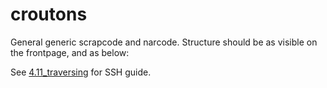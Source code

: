 # croutons

General generic scrapcode and narcode. Structure should be as visible on the frontpage, and as below:

See [4.11_traversing](https://github.com/handibles/croutons/blob/master/4.11_traversing.md) for SSH guide.
